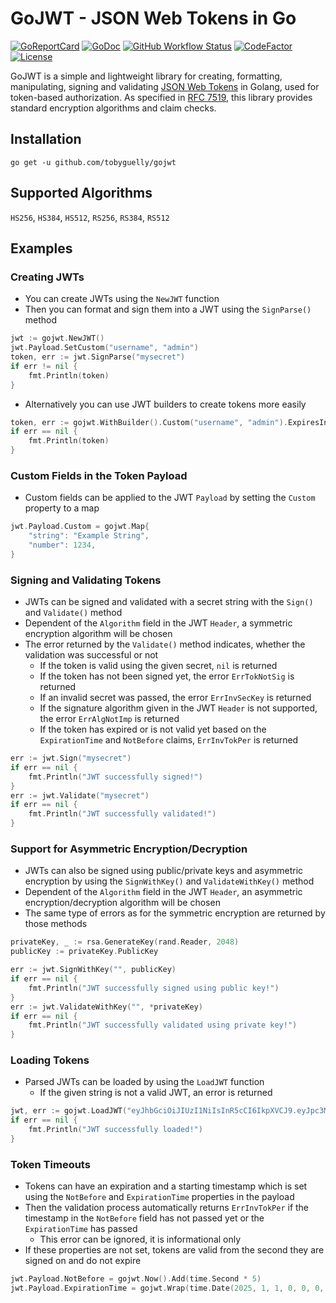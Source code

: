 # GoJWT - JSON Web Tokens in Go
[![GoReportCard](https://goreportcard.com/badge/github.com/tobyguelly/gojwt)](https://goreportcard.com/report/github.com/tobyguelly/gojwt)
[![GoDoc](https://godoc.org/github.com/tobyguelly/gojwt?status.svg)](https://godoc.org/github.com/tobyguelly/gojwt)
[![GitHub Workflow Status](https://img.shields.io/github/actions/workflow/status/tobyguelly/gojwt/test.yml)](https://github.com/tobyguelly/gojwt/actions)
[![CodeFactor](https://www.codefactor.io/repository/github/tobyguelly/gojwt/badge)](https://www.codefactor.io/repository/github/tobyguelly/gojwt)
[![License](https://img.shields.io/badge/license-MIT-blue.svg?style=flat)](https://raw.githubusercontent.com/tobyguelly/gojwt/main/LICENSE)
<!--- [![Code Coverage](https://gocover.io/_badge/github.com/tobyguelly/gojwt)](https://gocover.io/github.com/tobyguelly/gojwt) --->

GoJWT is a simple and lightweight library for creating, formatting, manipulating, signing and validating [JSON Web Tokens](https://jwt.io) in Golang, used for token-based authorization. As specified in [RFC 7519](https://datatracker.ietf.org/doc/html/rfc7519), this library provides standard encryption algorithms and claim checks.

## Installation
```
go get -u github.com/tobyguelly/gojwt
```

## Supported Algorithms
`HS256`, `HS384`, `HS512`, `RS256`, `RS384`, `RS512`

## Examples

### Creating JWTs
- You can create JWTs using the `NewJWT` function
- Then you can format and sign them into a JWT using the `SignParse()` method
```go
jwt := gojwt.NewJWT()
jwt.Payload.SetCustom("username", "admin")
token, err := jwt.SignParse("mysecret")
if err != nil {
    fmt.Println(token)
}
```
- Alternatively you can use JWT builders to create tokens more easily
```go
token, err := gojwt.WithBuilder().Custom("username", "admin").ExpiresIn(time.Second * 10).Sign("mysecret")
if err == nil {
    fmt.Println(token)
}
```

### Custom Fields in the Token Payload
- Custom fields can be applied to the JWT `Payload` by setting the `Custom` property to a map
```go
jwt.Payload.Custom = gojwt.Map{
	"string": "Example String",
	"number": 1234,
}
```

### Signing and Validating Tokens
- JWTs can be signed and validated with a secret string with the `Sign()` and `Validate()` method
- Dependent of the `Algorithm` field in the JWT `Header`, a symmetric encryption algorithm will be chosen
- The error returned by the `Validate()` method indicates, whether the validation was successful or not
  - If the token is valid using the given secret, `nil` is returned
  - If the token has not been signed yet, the error `ErrTokNotSig` is returned
  - If an invalid secret was passed, the error `ErrInvSecKey` is returned
  - If the signature algorithm given in the JWT `Header` is not supported, the error `ErrAlgNotImp` is returned
  - If the token has expired or is not valid yet based on the `ExpirationTime` and `NotBefore` claims, `ErrInvTokPer` is returned
```go
err := jwt.Sign("mysecret")
if err == nil {
	fmt.Println("JWT successfully signed!")
}
err := jwt.Validate("mysecret")
if err == nil {
	fmt.Println("JWT successfully validated!")
}
```

### Support for Asymmetric Encryption/Decryption
- JWTs can also be signed using public/private keys and asymmetric encryption by using the `SignWithKey()` and `ValidateWithKey()` method
- Dependent of the `Algorithm` field in the JWT `Header`, an asymmetric encryption/decryption algorithm will be chosen
- The same type of errors as for the symmetric encryption are returned by those methods
```go
privateKey, _ := rsa.GenerateKey(rand.Reader, 2048)
publicKey := privateKey.PublicKey

err := jwt.SignWithKey("", publicKey)
if err == nil {
	fmt.Println("JWT successfully signed using public key!")
}
err := jwt.ValidateWithKey("", *privateKey)
if err == nil {
	fmt.Println("JWT successfully validated using private key!")
}
```

### Loading Tokens
- Parsed JWTs can be loaded by using the `LoadJWT` function
  - If the given string is not a valid JWT, an error is returned
```go
jwt, err := gojwt.LoadJWT("eyJhbGciOiJIUzI1NiIsInR5cCI6IkpXVCJ9.eyJpc3MiOiJnb2p3dCIsInN1YiI6IkV4YW1wbGUgVG9rZW4ifQ.5UDIu1WUy20KEM_vGUBdYnOBDiwfA94_vYvE3cehGS8")
if err == nil {
	fmt.Println("JWT successfully loaded!")
}
```

### Token Timeouts
- Tokens can have an expiration and a starting timestamp which is set using the `NotBefore` and `ExpirationTime` properties in the payload
- Then the validation process automatically returns `ErrInvTokPer` if the timestamp in the `NotBefore` field has not passed yet or the `ExpirationTime` has passed
  - This error can be ignored, it is informational only
- If these properties are not set, tokens are valid from the second they are signed on and do not expire
```go
jwt.Payload.NotBefore = gojwt.Now().Add(time.Second * 5)
jwt.Payload.ExpirationTime = gojwt.Wrap(time.Date(2025, 1, 1, 0, 0, 0, 0, time.UTC))
```
